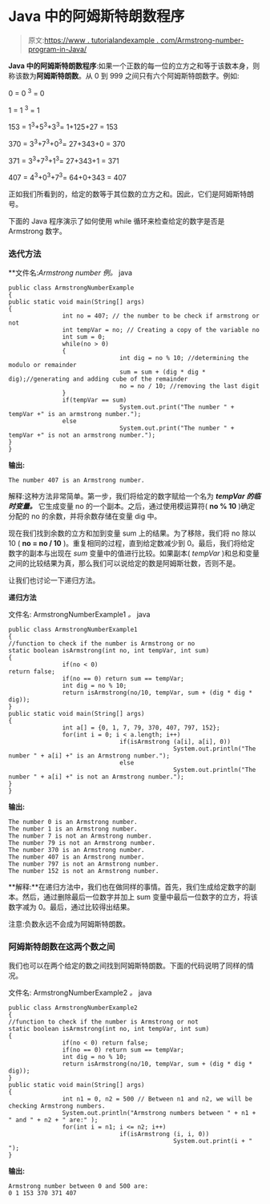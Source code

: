 # Java 中的阿姆斯特朗数程序

> 原文:[https://www . tutorialandexample . com/Armstrong-number-program-in-Java/](https://www.tutorialandexample.com/armstrong-number-program-in-java/)

**Java 中的阿姆斯特朗数程序**:如果一个正数的每一位的立方之和等于该数本身，则称该数为**阿姆斯特朗数**。从 0 到 999 之间只有六个阿姆斯特朗数字。例如:

0 = 0 <sup>3</sup> = 0

1 = 1 <sup>3</sup> = 1

153 = 1<sup>3</sup>+5<sup>3</sup>+3<sup>3</sup>= 1+125+27 = 153

370 = 3<sup>3</sup>+7<sup>3</sup>+0<sup>3</sup>= 27+343+0 = 370

371 = 3<sup>3</sup>+7<sup>3</sup>+1<sup>3</sup>= 27+343+1 = 371

407 = 4<sup>3</sup>+0<sup>3</sup>+7<sup>3</sup>= 64+0+343 = 407

正如我们所看到的，给定的数等于其位数的立方之和。因此，它们是阿姆斯特朗号。

下面的 Java 程序演示了如何使用 while 循环来检查给定的数字是否是 Armstrong 数字。

### 迭代方法

**文件名:**Armstrong number 例*。* java

```
public class ArmstrongNumberExample
{             
public static void main(String[] args)
{
               int no = 407; // the number to be check if armstrong or not
               int tempVar = no; // Creating a copy of the variable no
               int sum = 0;
               while(no > 0)
               {
                               int dig = no % 10; //determining the modulo or remainder
                               sum = sum + (dig * dig * dig);//generating and adding cube of the remainder
                               no = no / 10; //removing the last digit
               }
               if(tempVar == sum)
                               System.out.print("The number " + tempVar +" is an armstrong number.");
               else
                               System.out.print("The number " + tempVar +" is not an armstrong number.");
}
}
```

**输出:**

```
The number 407 is an Armstrong number.
```

解释:这种方法非常简单。第一步，我们将给定的数字赋给一个名为 ***tempVar 的临时变量。*** 它生成变量 no 的一个副本。之后，通过使用模运算符( **no % 10** )确定分配的 no 的余数，并将余数存储在变量 dig 中。

现在我们找到余数的立方和加到变量 sum 上的结果。为了移除，我们将 no 除以 10 ( **no = no / 10** )。重复相同的过程，直到给定数减少到 0。最后，我们将给定数字的副本与出现在 *sum* 变量中的值进行比较。如果副本( *tempVar* )和总和变量之间的比较结果为真，那么我们可以说给定的数是阿姆斯壮数，否则不是。

让我们也讨论一下递归方法。

**递归方法**

文件名: ArmstrongNumberExample1 *。* java

```
public class ArmstrongNumberExample1
{
//function to check if the number is Armstrong or no
static boolean isArmstrong(int no, int tempVar, int sum)
{
               if(no < 0)
return false;
               if(no == 0) return sum == tempVar;
               int dig = no % 10;
               return isArmstrong(no/10, tempVar, sum + (dig * dig * dig));               
}
public static void main(String[] args)
{
               int a[] = {0, 1, 7, 79, 370, 407, 797, 152};
               for(int i = 0; i < a.length; i++)
                               if(isArmstrong (a[i], a[i], 0))
                                              System.out.println("The number " + a[i] +" is an Armstrong number.");
                               else
                                              System.out.println("The number " + a[i] +" is not an Armstrong number.");
}
}
```

**输出:**

```
The number 0 is an Armstrong number.
The number 1 is an Armstrong number.
The number 7 is not an Armstrong number.
The number 79 is not an Armstrong number.
The number 370 is an Armstrong number.
The number 407 is an Armstrong number.
The number 797 is not an Armstrong number.
The number 152 is not an Armstrong number.
```

**解释:**在递归方法中，我们也在做同样的事情。首先，我们生成给定数字的副本。然后，通过删除最后一位数字并加上 sum 变量中最后一位数字的立方，将该数字减为 0。最后，通过比较得出结果。

注意:负数永远不会成为阿姆斯特朗数。

### 阿姆斯特朗数在这两个数之间

我们也可以在两个给定的数之间找到阿姆斯特朗数。下面的代码说明了同样的情况。

文件名: ArmstrongNumberExample2 *。* java

```
public class ArmstrongNumberExample2
{
//function to check if the number is Armstrong or not
static boolean isArmstrong(int no, int tempVar, int sum)
{
               if(no < 0) return false;
               if(no == 0) return sum == tempVar;
               int dig = no % 10;
               return isArmstrong(no/10, tempVar, sum + (dig * dig * dig));               
}             
public static void main(String[] args)
{
               int n1 = 0, n2 = 500 // Between n1 and n2, we will be checking Armstrong numbers.
               System.out.println("Armstrong numbers between " + n1 + " and " + n2 + " are:" );
               for(int i = n1; i <= n2; i++)
                               if(isArmstrong (i, i, 0))
                                              System.out.print(i + " ");
}
```

**输出:**

```
Armstrong number between 0 and 500 are:
0 1 153 370 371 407
```
